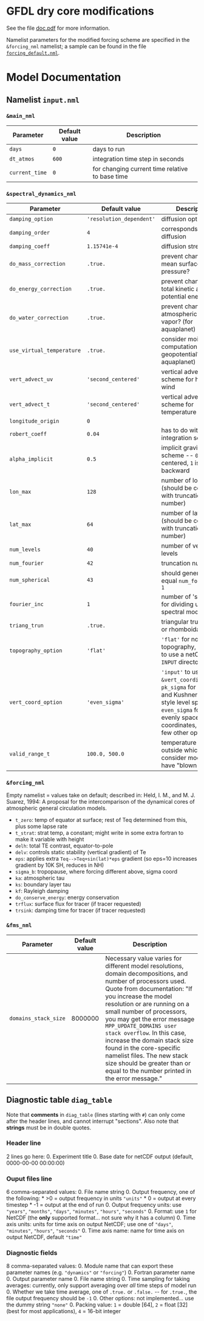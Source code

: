 # GFDL dry core modifications

See the file [doc.pdf](https://github.com/lukelbd/gfdl-drycore/master/blob/doc.pdf) for more information.

Namelist parameters for the modified forcing scheme are specified in the `&forcing_nml` namelist; a sample can be found in the file [`forcing_default.nml`](https://github.com/lukelbd/gfdl-drycore/blob/master/forcing_default.nml).

# Model Documentation
## Namelist `input.nml`
### `&main_nml`

| Parameter | Default value | Description |
| --- | --- | --- |
| `days`         | `0` | days to run |
| `dt_atmos`     | `600` | integration time step in seconds |
| `current_time` | `0` | for changing current time relative to base time

### `&spectral_dynamics_nml`

| Parameter | Default value | Description |
| --- | --- | --- |
| `damping_option`       | `'resolution_dependent'` | diffusion option |
| `damping_order`          | `4` | corresponds to ∇8 diffusion |
| `damping_coeff`          | `1.15741e-4` | diffusion strength |
| `do_mass_correction`     | `.true.` | prevent changing mean surface pressure? |
| `do_energy_correction`   | `.true.` | prevent changing total kinetic and potential energy? |
| `do_water_correction`    | `.true.` | prevent changing atmospheric water vapor? (for aquaplanet) |
| `use_virtual_temperature` | `.true.` | consider moisture in computation of geopotential? (for aquaplanet) |
| `vert_advect_uv`         | `'second_centered'` | vertical advection scheme for horizontal wind |
| `vert_advect_t`          | `'second_centered'` | vertical advection scheme for temperature |
| `longitude_origin`       | `0` | |
| `robert_coeff`           | `0.04` | has to do with time-integration scheme |
| `alpha_implicit`         | `0.5` | implicit gravity wave scheme -- `0.5` is centered, `1` is backward |
| `lon_max`                | `128` | number of longitudes (should be consistent with truncation number) |
| `lat_max`                | `64` | number of latitudes (should be consistent with truncation number) |
| `num_levels`             | `40` | number of vertical levels |
| `num_fourier`            | `42` | truncation number |
| `num_spherical`          | `43` | should generally equal `num_fourier + 1` |
| `fourier_inc`            | `1` | number of 'sectors' for dividing up spectral model |
| `triang_trun`            | `.true.` | triangular truncation, or rhomboidal? |
| `topography_option`      | `'flat'` | `'flat'` for no topography, `'input'` to use a netCDF in the `INPUT` directory |
| `vert_coord_option`      | `'even_sigma'` | `'input'` to use the `&vert_coordinate_nml`, `pk_sigma` for Polvani and Kushner (2002) style level spacing, `even_sigma` for simple, evenly spaced sigma coordinates, and a few other options |
| `valid_range_t` | `100.0, 500.0` | temperature range outside which we consider model to have "blown up" |

### `&forcing_nml`

Empty namelist = values take on default; described in:
Held, I. M., and M. J. Suarez, 1994: A proposal for the intercomparison
of the dynamical cores of atmospheric general circulation models.
  * `t_zero`: temp of equator at surface; rest of Teq determined from this, plus some lapse rate
  * `t_strat`: strat temp, a constant; might write in some extra fortran to make it variable with height
  * `delh`: total TE contrast, equator-to-pole
  * `delv`: controls static stability (vertical gradient) of Te
  * `eps`: applies extra `Teq-->Teq+sin(lat)*eps` gradient (so eps=10 increases gradient by 10K SH, reduces in NH)
  * `sigma_b`: tropopause, where forcing different above, sigma coord
  * `ka`: atmospheric tau
  * `ks`: boundary layer tau
  * `kf`: Rayleigh damping
  * `do_conserve_energy`: energy conservation
  * `trflux`: surface flux for tracer (if tracer requested)
  * `trsink`: damping time for tracer (if tracer requested)

### `&fms_nml`

| Parameter | Default value | Description |
| --- | --- | --- |
| `domains_stack_size` | 8000000 | Necessary value varies for different model resolutions, domain decompositions, and number of processors used. Quote from documentation: "If you increase the model resolution or are running on a small number of processors, you may get the error message `MPP_UPDATE_DOMAINS user stack overflow`. In this case, increase the domain stack size found in the core-specific namelist files. The new stack size should be greater than or equal to the number printed in the error message." |

## Diagnostic table `diag_table`
Note that **comments** in `diag_table` (lines starting with `#`) can only come after the header lines, and cannot interrupt "sections". Also note that **strings** must be in double quotes.
### Header line
2 lines go here:
  0. Experiment title
  0. Base date for netCDF output (default, 0000-00-00 00:00:00)

### Ouput files line
6 comma-separated values:
  0. File name string
  0. Output frequency, one of the following:
    * >0 = output frequency in units `"units"`
    * 0 = output at every timestep
    * -1 = output at the end of run
  0. Output frequency units: use `"years"`, `"months"`, `"days"`, `"minutes"`, `"hours"`, `"seconds"`
  0. Format: use `1` for NetCDF (the **only** supported format... not sure why it has a column)
  0. Time axis units: units for time axis on output NetCDF; use one of `"days"`, `"minutes"`, `"hours"`, `"seconds"`
  0. Time axis name: name for time axis on output NetCDF, default `"time"`

### Diagnostic fields
8 comma-separated values:
  0. Module name that can export these parameter names (e.g. `"dynamics"` or `"forcing"`)
  0. Fortran parameter name 
  0. Output parameter name
  0. File name string
  0. Time sampling for taking averages: currently, only support averaging over *all* time steps of model run
  0. Whether we take time average, one of `.true.` or `.false.` -- for `.true.`, the file output frequency should be `-1`
  0. Other options: not implemented... use the dummy string `"none"`
  0. Packing value: `1` = double [64], `2` = float [32] (best for most applications), `4` = 16-bit integer

